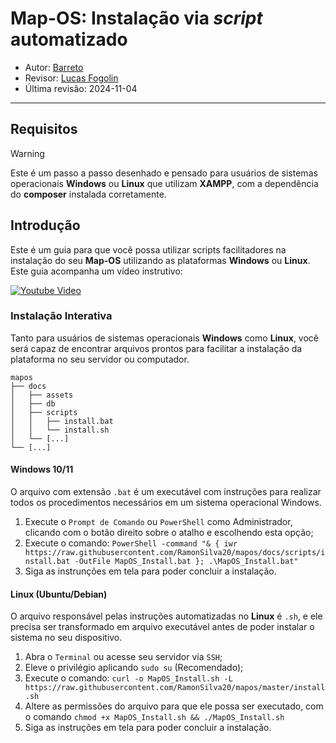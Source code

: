 # Map-OS: Instalação via _script_ automatizado

- Autor: [Barreto](https://github.com/barretowiisk)
- Revisor: [Lucas Fogolin](https://github.com/fogolin)
- Última revisão: 2024-11-04

---

## Requisitos

> [!WARNING]
> Este é um passo a passo desenhado e pensado para usuários de sistemas operacionais **Windows** ou **Linux** que utilizam **XAMPP**, com a dependência do **composer** instalada corretamente.

## Introdução

Este é um guia para que você possa utilizar scripts facilitadores na instalação do seu **Map-OS** utilizando as plataformas **Windows** ou **Linux**. Este guia acompanha um vídeo instrutivo:

[![Youtube Video](https://img.youtube.com/vi/aZE-LW_YOE4/0.jpg)](https://www.youtube.com/watch?v=aZE-LW_YOE4)

### Instalação Interativa

Tanto para usuários de sistemas operacionais **Windows** como **Linux**, você será capaz de encontrar arquivos prontos para facilitar a instalação da plataforma no seu servidor ou computador.

```structure
mapos
├── docs
│   ├── assets
│   ├── db
│   ├── scripts
│   │   ├── install.bat
│   │   └── install.sh
│   └── [...]
└── [...]
```

#### Windows 10/11

O arquivo com extensão `.bat` é um executável com instruções para realizar todos os procedimentos necessários em um sistema operacional Windows.

1. Execute o `Prompt de Comando` ou `PowerShell` como Administrador, clicando com o botão direito sobre o atalho e escolhendo esta opção;
2. Execute o comando: `PowerShell -command "& { iwr https://raw.githubusercontent.com/RamonSilva20/mapos/docs/scripts/install.bat -OutFile MapOS_Install.bat }; .\MapOS_Install.bat"`
3. Siga as instrunções em tela para poder concluir a instalação.

#### Linux (Ubuntu/Debian)

O arquivo responsável pelas instruções automatizadas no **Linux** é `.sh`, e ele precisa ser transformado em arquivo executável antes de poder instalar o sistema no seu dispositivo.

1. Abra o `Terminal` ou acesse seu servidor via `SSH`;
2. Eleve o privilégio aplicando `sudo su` (Recomendado);
3. Execute o comando: `curl -o MapOS_Install.sh -L https://raw.githubusercontent.com/RamonSilva20/mapos/master/install.sh`
4. Altere as permissões do arquivo para que ele possa ser executado, com o comando `chmod +x MapOS_Install.sh && ./MapOS_Install.sh`
5. Siga as instruções em tela para poder concluir a instalação.
